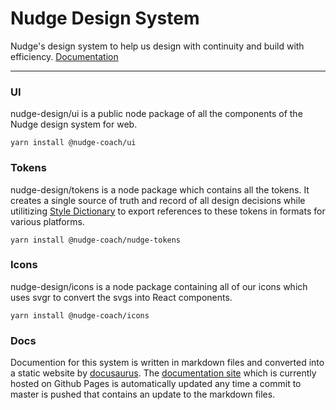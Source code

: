 # Nudge Design System

Nudge's design system to help us design with continuity and build with efficiency.
[Documentation](https://nudgeyourself.github.io/nudge-design/)

---

### UI
nudge-design/ui is a public node package of all the components of the Nudge design system for web.

```
yarn install @nudge-coach/ui
```

### Tokens
nudge-design/tokens is a node package which contains all the tokens. It creates a single source of truth and record of all design decisions while utilitizing [Style Dictionary](https://amzn.github.io/style-dictionary/#/) to export references to these tokens in formats for various platforms.

```
yarn install @nudge-coach/nudge-tokens
```

### Icons
nudge-design/icons is a node package containing all of our icons which uses svgr to convert the svgs into React components.

```
yarn install @nudge-coach/icons
```

### Docs
Documention for this system is written in markdown files and converted into a static website by [docusaurus](https://docusaurus.io). The [documentation site](https://nudgeyourself.github.io/nudge-design/) which is currently hosted on Github Pages is automatically updated any time a commit to master is pushed that contains an update to the markdown files. 
